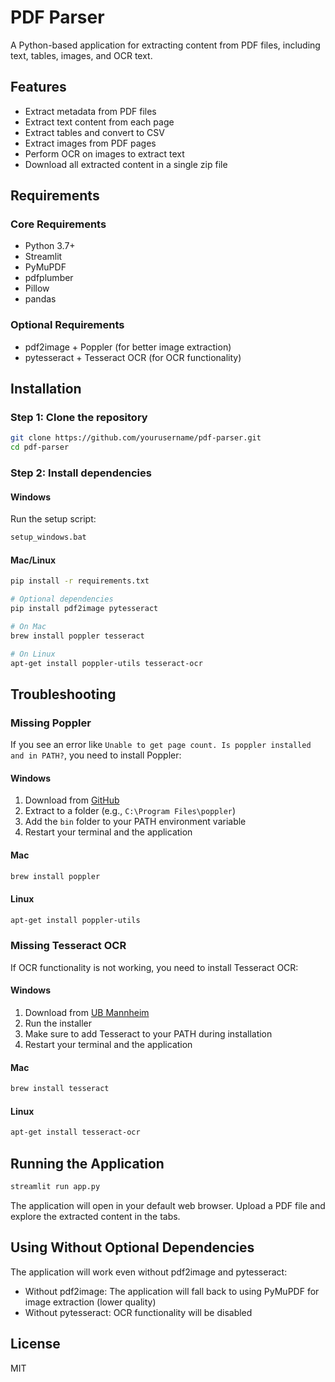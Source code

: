 # PDF Parser

A Python-based application for extracting content from PDF files, including text, tables, images, and OCR text.

## Features

- Extract metadata from PDF files
- Extract text content from each page
- Extract tables and convert to CSV
- Extract images from PDF pages
- Perform OCR on images to extract text
- Download all extracted content in a single zip file

## Requirements

### Core Requirements
- Python 3.7+
- Streamlit
- PyMuPDF
- pdfplumber
- Pillow
- pandas

### Optional Requirements
- pdf2image + Poppler (for better image extraction)
- pytesseract + Tesseract OCR (for OCR functionality)

## Installation

### Step 1: Clone the repository
```bash
git clone https://github.com/yourusername/pdf-parser.git
cd pdf-parser
```

### Step 2: Install dependencies

#### Windows
Run the setup script:
```bash
setup_windows.bat
```

#### Mac/Linux
```bash
pip install -r requirements.txt

# Optional dependencies
pip install pdf2image pytesseract

# On Mac
brew install poppler tesseract

# On Linux
apt-get install poppler-utils tesseract-ocr
```

## Troubleshooting

### Missing Poppler

If you see an error like `Unable to get page count. Is poppler installed and in PATH?`, you need to install Poppler:

#### Windows
1. Download from [GitHub](https://github.com/oschwartz10612/poppler-windows/releases/)
2. Extract to a folder (e.g., `C:\Program Files\poppler`)
3. Add the `bin` folder to your PATH environment variable
4. Restart your terminal and the application

#### Mac
```bash
brew install poppler
```

#### Linux
```bash
apt-get install poppler-utils
```

### Missing Tesseract OCR

If OCR functionality is not working, you need to install Tesseract OCR:

#### Windows
1. Download from [UB Mannheim](https://github.com/UB-Mannheim/tesseract/wiki)
2. Run the installer
3. Make sure to add Tesseract to your PATH during installation
4. Restart your terminal and the application

#### Mac
```bash
brew install tesseract
```

#### Linux
```bash
apt-get install tesseract-ocr
```

## Running the Application

```bash
streamlit run app.py
```

The application will open in your default web browser. Upload a PDF file and explore the extracted content in the tabs.

## Using Without Optional Dependencies

The application will work even without pdf2image and pytesseract:

- Without pdf2image: The application will fall back to using PyMuPDF for image extraction (lower quality)
- Without pytesseract: OCR functionality will be disabled

## License

MIT
